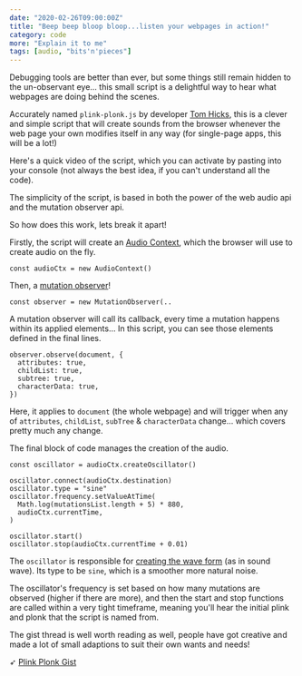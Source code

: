 ```yaml
---
date: "2020-02-26T09:00:00Z"
title: "Beep beep bloop bloop...listen your webpages in action!"
category: code
more: "Explain it to me"
tags: [audio, "bits'n'pieces"]
---
```


Debugging tools are better than ever, but some things still remain hidden to the un-observant eye... this small script is a delightful way to hear what webpages are doing behind the scenes.

Accurately named `plink-plonk.js` by developer [Tom Hicks](http://tomhicks.github.io), this is a clever and simple script that will create sounds from the browser whenever the web page your own modifies itself in any way (for single-page apps, this will be a lot!)

Here's a quick video of the script, which you can activate by pasting into your console (not always the best idea, if you can't understand all the code).

The simplicity of the script, is based in both the power of the web audio api and the mutation observer api.

So how does this work, lets break it apart!

<!--more-->

Firstly, the script will create an [Audio Context](https://developer.mozilla.org/en-US/docs/Web/API/Web_Audio_API), which the browser will use to create audio on the fly.

```
const audioCtx = new AudioContext()
```

Then, a [mutation observer](https://developer.mozilla.org/en-US/docs/Web/API/MutationObserver)!

```
const observer = new MutationObserver(..
```

A mutation observer will call its callback, every time a mutation happens within its applied elements... In this script, you can see those elements defined in the final lines.


```
observer.observe(document, {
  attributes: true,
  childList: true,
  subtree: true,
  characterData: true,
}) 
```

Here, it applies to `document` (the whole webpage) and will trigger when any of `attributes`, `childList`, `subTree` & `characterData` change... which covers pretty much any change.

The final block of code manages the creation of the audio.

```
const oscillator = audioCtx.createOscillator()

oscillator.connect(audioCtx.destination)
oscillator.type = "sine"
oscillator.frequency.setValueAtTime(
  Math.log(mutationsList.length + 5) * 880,
  audioCtx.currentTime,
)

oscillator.start()
oscillator.stop(audioCtx.currentTime + 0.01)
```

The `oscillator` is responsible for [creating the wave form](https://developer.mozilla.org/en-US/docs/Web/API/OscillatorNode) (as in sound wave). Its type to be `sine`, which is a smoother more natural noise.

The oscillator's frequency is set based on how many mutations are observed (higher if there are more), and then the start and stop functions are called within a very tight timeframe, meaning you'll hear the initial plink and plonk that the script is named from.

The gist thread is well worth reading as well, people have got creative and made a lot of small adaptions to suit their own wants and needs!

➶ [Plink Plonk Gist](https://gist.github.com/tomhicks/6cb5e827723c4eaef638bf9f7686d2d8)